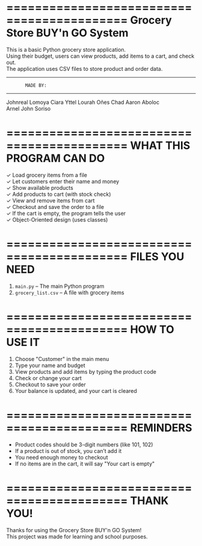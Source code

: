 ===========================================
       Grocery Store BUY'n GO System
===========================================
This is a basic Python grocery store application.  
Using their budget, users can view products, add items to a cart, and check out.  
The application uses CSV files to store product and order data.

-------------------------------------------
           MADE BY:
-------------------------------------------
Johnreal Lomoya 
Ciara Yttel Lourah Oñes
Chad Aaron Aboloc  
Arnel John Soriso  

===========================================
           WHAT THIS PROGRAM CAN DO
===========================================
✓ Load grocery items from a file  
✓ Let customers enter their name and money  
✓ Show available products  
✓ Add products to cart (with stock check)  
✓ View and remove items from cart  
✓ Checkout and save the order to a file  
✓ If the cart is empty, the program tells the user  
✓ Object-Oriented design (uses classes)

===========================================
           FILES YOU NEED
===========================================
1. `main.py` – The main Python program  
2. `grocery_list.csv` – A file with grocery items


===========================================
         HOW TO USE IT
===========================================
1. Choose "Customer" in the main menu  
2. Type your name and budget  
3. View products and add items by typing the product code  
4. Check or change your cart  
5. Checkout to save your order  
6. Your balance is updated, and your cart is cleared

===========================================
           REMINDERS
===========================================
- Product codes should be 3-digit numbers (like 101, 102)  
- If a product is out of stock, you can’t add it  
- You need enough money to checkout  
- If no items are in the cart, it will say "Your cart is empty"

===========================================
            THANK YOU!
===========================================
Thanks for using the Grocery Store BUY'n GO System!  
This project was made for learning and school purposes.

